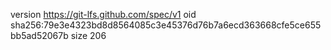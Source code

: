 version https://git-lfs.github.com/spec/v1
oid sha256:79e3e4323bd8d8564085c3e45376d76b7a6ecd363668cfe5ce655bb5ad52067b
size 206
